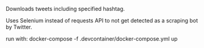 Downloads tweets including specified hashtag.

Uses Selenium instead of requests API to not get detected as a scraping bot by Twitter.

run with: docker-compose -f .devcontainer/docker-compose.yml up